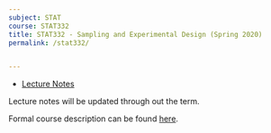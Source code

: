 ```yaml
---
subject: STAT
course: STAT332
title: STAT332 - Sampling and Experimental Design (Spring 2020)
permalink: /stat332/


---
```


- [Lecture Notes](../notes-pdf/STAT332.pdf)

Lecture notes will be updated through out the term.

Formal course description can be found [here](https://ugradcalendar.uwaterloo.ca/courses/STAT/332).

